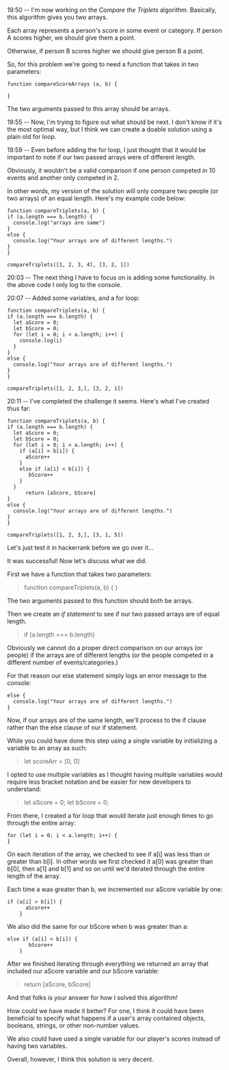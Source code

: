 19:50 -- I'm now working on the *Compare the Triplets* algorithm. Basically, this algorithm gives you two arrays.

Each array represents a person's score in some event or category. If person A scores higher, we should give them a point.

Otherwise, if person B scores higher we should give person B a point.

So, for this problem we're going to need a function that takes in two parameters:

```
function compareScoreArrays (a, b) {

}
```

The two arguments passed to this array should be arrays.

19:55 -- Now, I'm trying to figure out what should be next. I don't know if it's the most optimal way, but I think we can create a doable solution using a plain old for loop.

19:59 -- Even before adding the for loop, I just thought that it would be important to note if our two passed arrays were of different length.

Obviously, it wouldn't be a valid comparison if one person competed in 10 events and another only competed in 2.

In other words, my version of the solution will only compare two people (or two arrays) of an equal length. Here's my example code below:
```
function compareTriplets(a, b) {
if (a.length === b.length) {
  console.log("arrays are same")
}
else {
  console.log("Your arrays are of different lengths.")
}
}

compareTriplets([1, 2, 3, 4], [3, 2, 1])
```

20:03 -- The next thing I have to focus on is adding some functionality. In the above code I only log to the console.

20:07 -- Added some variables, and a for loop:
```
function compareTriplets(a, b) {
if (a.length === b.length) {
  let aScore = 0;
  let bScore = 0;
  for (let i = 0; i < a.length; i++) {
    console.log(i)
  }
}
else {
  console.log("Your arrays are of different lengths.")
}
}

compareTriplets([1, 2, 3,], [3, 2, 1])
```

20:11 -- I've completed the challenge it seems. Here's what I've created thus far:

```
function compareTriplets(a, b) {
if (a.length === b.length) {
  let aScore = 0;
  let bScore = 0;
  for (let i = 0; i < a.length; i++) {
    if (a[i] > b[i]) {
      aScore++
    }
    else if (a[i] < b[i]) {
       bScore++
    }
  }
      return [aScore, bScore]
}
else {
  console.log("Your arrays are of different lengths.")
}
}

compareTriplets([1, 2, 3,], [3, 1, 5])
```
Let's just test it in hackerrank before we go over it...

It was successful! Now let's discuss what we did.

First we have a function that takes two parameters:
>function compareTriplets(a, b) { }

The two arguments passed to this function should both be arrays.

Then we create an *if statement* to see if our two passed arrays are of equal length.
> if (a.length === b.length)

Obviously we cannot do a proper direct comparison on our arrays (or people) if the arrays are of different lengths (or the people competed in a different number of events/categories.)

For that reason our else statement simply logs an error message to the console:
```
else {
  console.log("Your arrays are of different lengths.")
}
```
Now, if our arrays are of the same length, we'll process to the if clause rather than the else clause of our if statement.

While you could have done this step using a single variable by initializing a variable to an array as such:
> let scoreArr = [0, 0]

I opted to use multiple variables as I thought having multiple variables would require less bracket notation and be easier for new developers to understand:
>   let aScore = 0; let bScore = 0;

From there, I created a for loop that would iterate just enough times to go through the entire array:
```
for (let i = 0; i < a.length; i++) {
}
```
On each iteration of the array, we checked to see if a[i] was less than or greater than b[i]. In other words we first checked it a[0] was greater than b[0], then a[1] and b[1] and so on until we'd iterated through the entire length of the array.

Each time a was greater than b, we incremented our aScore variable by one:
```
if (a[i] > b[i]) {
      aScore++
    }
```
We also did the same for our bScore when b was greater than a:
```
else if (a[i] < b[i]) {
       bScore++
    }
```
After we finished iterating through everything we returned an array that included our aScore variable and our bScore variable:
> return [aScore, bScore]

And that folks is your answer for how I solved this algorithm!

How could we have made it better? For one, I think it could have been beneficial to specify what happens if a user's array contained objects, booleans, strings, or other non-number values.

We also could have used a single variable for our player's scores instead of having two variables.

Overall, however, I think this solution is very decent.